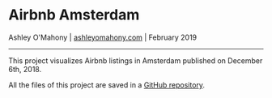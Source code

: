 
# Airbnb Amsterdam

Ashley O'Mahony | [ashleyomahony.com](http://ashleyomahony.com) | February 2019  

***

This project visualizes Airbnb listings in Amsterdam published on December 6th, 2018.

All the files of this project are saved in a [GitHub repository](https://github.com/ashomah/Airbnb-Amsterdam).  
